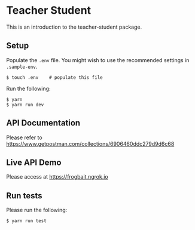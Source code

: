 # Teacher Student

This is an introduction to the teacher-student package.

## Setup

Populate the `.env` file. You might wish to use the recommended settings in `.sample-env`.

    $ touch .env    # populate this file

Run the following:

    $ yarn
    $ yarn run dev

## API Documentation

Please refer to https://www.getpostman.com/collections/6906460ddc279d9d6c68

## Live API Demo

Please access at https://frogbait.ngrok.io

## Run tests

Please run the following:

    $ yarn run test
